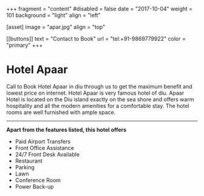  +++
fragment = "content"
#disabled = false
date = "2017-10-04"
weight = 101
background = "light"
align = "left"

[asset]
  image = "apar.jpg"
  align = "top"

 [[buttons]]
  text = "Contact to Book"
  url = "tel:+91-9869779922"
  color = "primary"
+++


 # Hotel Apaar
  Call to Book Hotel Apaar in diu through us to get the maximum benefit and lowest price on internet. Hotel Apaar is very famous hotel of diu. Apaar Hotel is located on the Diu island exactly on the sea shore and offers warm hospitality and all the modern amenities for a comfortable stay. The hotel rooms are well furnished with ample space. 
  
  
  
***
**Apart from the features listed, this hotel offers** 
- Paid Airport Transfers
- Front Office Assistance
- 24/7 Front Desk Available
- Restaurant
- Parking
- Lawn
- Conference Room
- Power Back-up
